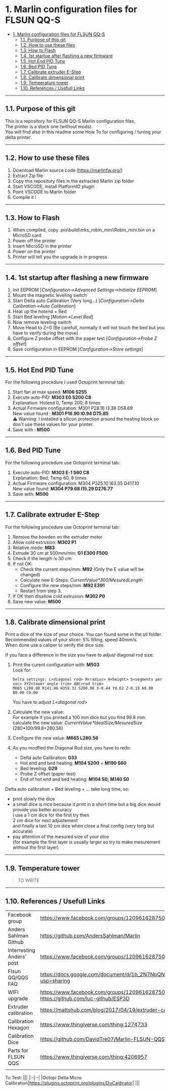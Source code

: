 # 1. Marlin configuration files for FLSUN QQ-S

- [1. Marlin configuration files for FLSUN QQ-S](#1-marlin-configuration-files-for-flsun-qq-s)
  - [1.1. Purpose of this git](#11-purpose-of-this-git)
  - [1.2. How to use these files](#12-how-to-use-these-files)
  - [1.3. How to Flash](#13-how-to-flash)
  - [1.4. 1st startup after flashing a new firmware](#14-1st-startup-after-flashing-a-new-firmware)
  - [1.5. Hot End PID Tune](#15-hot-end-pid-tune)
  - [1.6. Bed PID Tune](#16-bed-pid-tune)
  - [1.7. Calibrate extruder E-Step](#17-calibrate-extruder-e-step)
  - [1.8. Calibrate dimensional print](#18-calibrate-dimensional-print)
  - [1.9. Temperature tower](#19-temperature-tower)
  - [1.10. References / Usefull Links](#110-references--usefull-links)

---

## 1.1. Purpose of this git

This is a repository for FLSUN QQ-S Marlin configuration files,  
The printer is a stock one (without mods).  
You will find also in this readme some How To for configuring / tuning your delta printer.  

---

## 1.2. How to use these files

1. Download Marlin source code (<https://marlinfw.org/>)  
2. Extract Zip file
3. Copy this repository files in the extracted Marlin zip folder  
4. Start VSCODE, install PlatformIO plugin  
5. Point VSCODE to Marlin folder  
6. Compile it !  

---

## 1.3. How to Flash

1. When compiled, copy .pio\build\mks_robin_mini\Robin_mini.bin on a MicroSD card  
2. Power off the printer
3. Insert MicroSD in the printer  
4. Power on the printer  
5. Printer will tell you the upgrade is in progress  

---

## 1.4. 1st startup after flashing a new firmware

1. Init EEPROM [*Configuration->Advanced Settings->Initialize EEPROM*]  
2. Mount the magnetic leveling switch  
3. Start Delta auto Calibration (Very long...) [*Configuration->Delta Calibration->Auto Calibration*]  
4. Heat up the hotend + Bed
5. Start Bed leveling [*Motion->Level Bed*]  
6. Now remove leveling switch  
7. Move Head to Z=0 (Be carefull, normally it will not touch the bed but you have to verify during the move)  
8. Configure Z probe offset with the paper test [*Configuration->Probe Z offset*]  
9. Save configuration in EEPROM [*Configuration->Store settings*]

---

## 1.5. Hot End PID Tune

For the following procedure I used Octoprint terminal tab:  

1. Start fan at max speed: **M106 S255**  
2. Execute auto-PID: **M303 E0 S200 C8**  
   Explanation: Hotend 0, Temp 200, 8 times  
3. Actual Firmware configuration: M301 P28.16 I3.38 D58.69  
   New value found : **M301 P16.90 I0.94 D75.85**  
   :warning: Warning: I installed a silicon protection around the heating block so don't use these values for your printer.
4. Save with : **M500**

---

## 1.6. Bed PID Tune

For the following procedure use Octoprint terminal tab:  

1. Execute auto-PID: **M303 E-1 S60 C8**  
   Explanation: Bed, Temp 60, 8 times  
2. Actual Firmware configuration: M304 P325.10 I63.35 D417.10  
   New value found: **M304 P79.68 I15.29 D276.77**
3. Save with: **M500**

---

## 1.7. Calibrate extruder E-Step

For the following procedure use Octoprint terminal tab:  

1. Remove the bowden on the extruder motor
2. Allow cold extrusion: **M302 P1**
3. Relative mode: **M83**
4. Extrude 30 cm at 500mm/min: **G1 E300 F500**
5. Check if the length is 30 cm
6. If not OK:
   - Check the current steps/mm: **M92** (Only the E value will be changed)
   - Calculate new E-Steps: *CurrentValue\*300/MesuredLength*
   - Configure the new steps/mm: **M92 E391**
   - Restart from step 3.
7. If OK then disallow cold extrusion: **M302 P0**
8. Save new value: **M500**

---

## 1.8. Calibrate dimensional print

Print a dice of the size of your choice.  You can found some in the stl folder.  
Recommended values of your slicer: 5% filling, speed 40mm/s.  
When done use a caliper to verify the dice size.  

If you face a difference in the size you have to adjust diagonal rod size:  

1. Print the curent configuration with: **M503**  
   Look for:  

   ```text
   Delta settings: L<diagonal rod> R<radius> H<height> S<segments per sec> XYZ<tower angle trim> ABC<rod trim>  
   M665 L280.00 R141.86 H359.31 S200.00 X-0.44 Y0.62 Z-0.18 A0.00 B0.00 C0.00
   ```

   You have to adjust *L\<diagonal rod\>*

2. Calculate the new value:  
For example if you printed a 100 mm dice but you find 99.8 mm:  
calculate the new value: *CurrentValue\*IdealSize/MesuredSize*  (280*100/99.8=280.56)  

3. Configure the new value: **M665 L280.56**

4. As you modfied the Diagonal Rod size, you have to redo:
   - Delta auto Calibration: **G33**  
   - Hot end and bed heating: **M104 S200** + **M190 S60**
   - Bed leveling: **G29**
   - Probe Z offset (paper test)
   - End of hot end and bed heating: **M104 S0; M140 S0**

Delta auto calibration + Bed leveling + ... take long time, so:

- print slowly the dice
- a small dice is nice because it print in a short time but a big dice would provide you better accuracy  
  I use a 1 cm dice for the first try then  
  2 cm dice for next adjustement  
  and finally a last 10 cm dice when close a final config (very long but accurate)  
- pay attention of the mesured size of your dice  
  (for example the first layer is usually larger so try to make mesurement without the first layer)  

---

## 1.9. Temperature tower

> TO WRITE

---

## 1.10. References / Usefull Links

|||
|:----|:---|
|Facebook group|<https://www.facebook.com/groups/120961628750040/>|
|Anders Sahlman Github|<https://github.com/AndersSahlman/Marlin>|
|Interresting Anders' post|<https://www.facebook.com/groups/120961628750040/permalink/593987384780793/>|
|Flsun QQ/QQS FAQ|<https://docs.google.com/document/d/1b_2N7NpQN2e96VPfVc_poLPOWwkM93tdAHZWOD4WEw8/edit?usp=sharing>|
|WIFI upgrade|<https://www.facebook.com/groups/120961628750040/?post_id=623723315140533><BR><https://github.com/luc-github/ESP3D>|
|Extruder calibration|<https://mattshub.com/blog/2017/04/19/extruder-calibration>|
|Calibration Hexagon|<https://www.thingiverse.com/thing:1274733>|
|Calibration Dice|<https://github.com/DavidTre07/Marlin-FLSUN-QQS-Configurations/tree/master/stl/Cube>|
|Parts for FLSUN QQS|<https://www.thingiverse.com/thing:4206957>|
|||

To Test:
|||
|:-|:-|
|Octopi Delta Micro Calibration|<https://plugins.octoprint.org/plugins/DuCalibrator>|
|||

